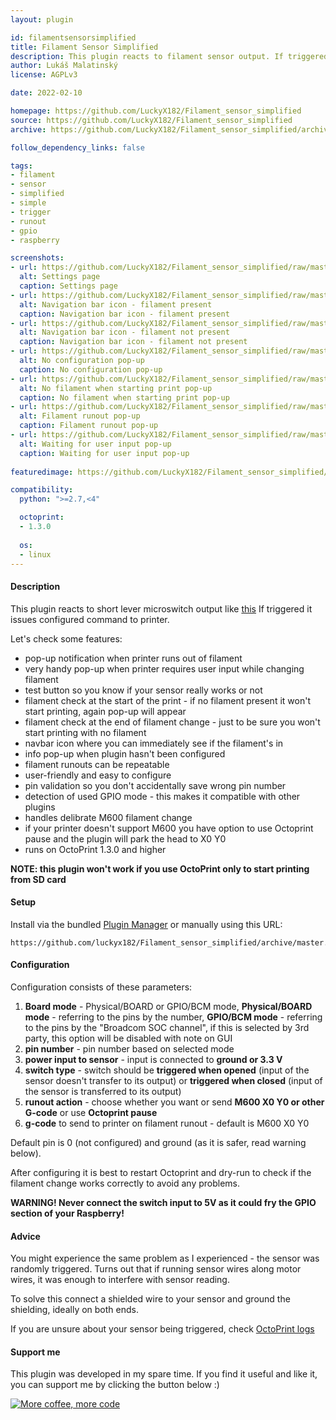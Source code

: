 ```yaml
---
layout: plugin

id: filamentsensorsimplified
title: Filament Sensor Simplified
description: This plugin reacts to filament sensor output. If triggered it issues desired gcode to printer.
author: Lukáš Malatinský
license: AGPLv3

date: 2022-02-10

homepage: https://github.com/LuckyX182/Filament_sensor_simplified
source: https://github.com/LuckyX182/Filament_sensor_simplified
archive: https://github.com/LuckyX182/Filament_sensor_simplified/archive/master.zip

follow_dependency_links: false

tags:
- filament
- sensor
- simplified
- simple
- trigger
- runout
- gpio
- raspberry

screenshots:
- url: https://github.com/LuckyX182/Filament_sensor_simplified/raw/master/screenshots/settings.png
  alt: Settings page
  caption: Settings page
- url: https://github.com/LuckyX182/Filament_sensor_simplified/raw/master/screenshots/navbar-icon1.png
  alt: Navigation bar icon - filament present
  caption: Navigation bar icon - filament present
- url: https://github.com/LuckyX182/Filament_sensor_simplified/raw/master/screenshots/navbar-icon2.png
  alt: Navigation bar icon - filament not present
  caption: Navigation bar icon - filament not present
- url: https://github.com/LuckyX182/Filament_sensor_simplified/raw/master/screenshots/no_conf_popup.png
  alt: No configuration pop-up
  caption: No configuration pop-up
- url: https://github.com/LuckyX182/Filament_sensor_simplified/raw/master/screenshots/no_filament.png
  alt: No filament when starting print pop-up
  caption: No filament when starting print pop-up
- url: https://github.com/LuckyX182/Filament_sensor_simplified/raw/master/screenshots/filament_runout.png
  alt: Filament runout pop-up
  caption: Filament runout pop-up
- url: https://github.com/LuckyX182/Filament_sensor_simplified/raw/master/screenshots/waiting_for_user_input.png
  alt: Waiting for user input pop-up
  caption: Waiting for user input pop-up
  
featuredimage: https://github.com/LuckyX182/Filament_sensor_simplified/raw/master/screenshots/settings.png

compatibility:
  python: ">=2.7,<4"

  octoprint:
  - 1.3.0
 
  os:
  - linux
---
```


#### Description

This plugin reacts to short lever microswitch output like [this](https://chinadaier.en.made-in-china.com/product/ABVJkvyMAqcT/China-1A-125VAC-on-off-Kw10-Mini-Micro-Mouse-Switch.html)
If triggered it issues configured command to printer.

Let's check some features:
* pop-up notification when printer runs out of filament
* very handy pop-up when printer requires user input while changing filament
* test button so you know if your sensor really works or not
* filament check at the start of the print - if no filament present it won't start printing, again pop-up will appear
* filament check at the end of filament change - just to be sure you won't start printing with no filament
* navbar icon where you can immediately see if the filament's in
* info pop-up when plugin hasn't been configured
* filament runouts can be repeatable
* user-friendly and easy to configure
* pin validation so you don't accidentally save wrong pin number
* detection of used GPIO mode - this makes it compatible with other plugins
* handles delibrate M600 filament change
* if your printer doesn't support M600 you have option to use Octoprint pause and the plugin will park the head to X0 Y0
* runs on OctoPrint 1.3.0 and higher

**NOTE: this plugin won't work if you use OctoPrint only to start printing from SD card**

#### Setup

Install via the bundled [Plugin Manager](https://docs.octoprint.org/en/master/bundledplugins/pluginmanager.html)
or manually using this URL:

    https://github.com/luckyx182/Filament_sensor_simplified/archive/master.zip

#### Configuration

Configuration consists of these parameters:
1. **Board mode** - Physical/BOARD or GPIO/BCM mode, **Physical/BOARD mode** - referring to the pins by the number, **GPIO/BCM mode** - referring to the pins
by the "Broadcom SOC channel", if this is selected by 3rd party, this option will be disabled with note on GUI
2. **pin number** - pin number based on selected mode
3. **power input to sensor** - input is connected to **ground or 3.3 V**
4. **switch type** - switch should be **triggered when opened** (input of the sensor doesn't transfer to its output) or **triggered when closed** (input of the sensor is transferred to its output)
5. **runout action** - choose whether you want or send **M600 X0 Y0 or other G-code** or use **Octoprint pause**
5. **g-code** to send to printer on filament runout - default is M600 X0 Y0

Default pin is 0 (not configured) and ground (as it is safer, read warning below).

After configuring it is best to restart Octoprint and dry-run to check if the filament change works correctly to avoid any problems.

**WARNING! Never connect the switch input to 5V as it could fry the GPIO section of your Raspberry!**

#### Advice

You might experience the same problem as I experienced - the sensor was randomly triggered. Turns out that if running sensor wires along motor wires, it was enough to interfere with sensor reading.

To solve this connect a shielded wire to your sensor and ground the shielding, ideally on both ends.

If you are unsure about your sensor being triggered, check [OctoPrint logs](https://community.octoprint.org/t/where-can-i-find-octoprints-and-octopis-log-files/299)

#### Support me

This plugin was developed in my spare time.
If you find it useful and like it, you can support me by clicking the button below :)

[![More coffee, more code](https://www.paypalobjects.com/en_US/i/btn/btn_donate_SM.gif)](https://www.paypal.com/cgi-bin/webscr?cmd=_s-xclick&hosted_button_id=5L758LYSUGHW4&source=url)